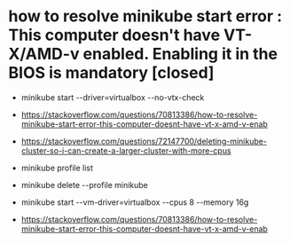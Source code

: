 # how to resolve minikube start error : This computer doesn't have VT-X/AMD-v enabled. Enabling it in the BIOS is mandatory [closed]

- minikube start --driver=virtualbox --no-vtx-check
- https://stackoverflow.com/questions/70813386/how-to-resolve-minikube-start-error-this-computer-doesnt-have-vt-x-amd-v-enab
- https://stackoverflow.com/questions/72147700/deleting-minikube-cluster-so-i-can-create-a-larger-cluster-with-more-cpus


- minikube profile list
- minikube delete --profile minikube
- minikube start --vm-driver=virtualbox --cpus 8 --memory 16g
- https://stackoverflow.com/questions/70813386/how-to-resolve-minikube-start-error-this-computer-doesnt-have-vt-x-amd-v-enab



